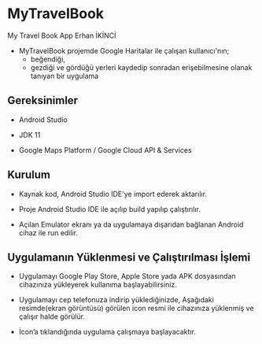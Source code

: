 # MyTravelBook
My Travel Book App Erhan İKİNCİ
   - MyTravelBook projemde Google Haritalar ile çalışan kullanıcı'nın;
     -  beğendiği, 
     -  gezdiği ve gördüğü yerleri kaydedip sonradan erişebilmesine olanak tanıyan bir uygulama
     
     
## Gereksinimler
   - Android Studio
   
   - JDK 11

   - Google Maps Platform / Google Cloud API & Services


## Kurulum
   - Kaynak kod, Android Studio IDE'ye import ederek aktarılır.

   - Proje Android Studio IDE ile açılıp build yapılıp çalıştırılır.

   - Açılan Emulator ekranı ya da uygulamaya dışarıdan bağlanan Android cihaz ile run edilir.
   
   
## Uygulamanın Yüklenmesi ve Çalıştırılması İşlemi
   - Uygulamayı Google Play Store, Apple Store yada APK dosyasından cihazınıza yükleyerek kullanıma başlayabilirsiniz.

   - Uygulamayı cep telefonuza indirip yüklediğinizde, Aşağıdaki resimde(ekran görüntüsü) görülen icon resmi ile
       cihazınıza yüklenmiş ve çalışır halde görülür.
       
   - İcon’a tıklandığında uygulama çalışmaya başlayacaktır.       
